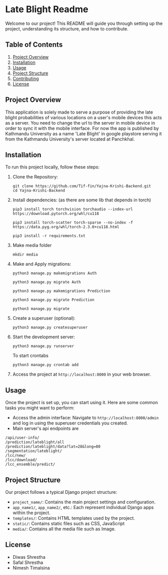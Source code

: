 # Late Blight Readme

Welcome to our project! This README will guide you through setting up the project, understanding its structure, and how to contribute.

## Table of Contents
1. [Project Overview](#project-overview)
2. [Installation](#installation)
3. [Usage](#usage)
4. [Project Structure](#project-structure)
5. [Contributing](#contributing)
6. [License](#license)

## Project Overview

This application is solely made to serve a purpose of providing the late blight probabilities of various locations on a user's mobile devices
this acts as a server. You need to change the url to the server in mobile device in order to sync it with the mobile interface.
For now the app is published by Kathmandu University as a name 'Late Blight' in google playstore serving it from the Kathmandu University's server located at Panchkhal.

## Installation

To run this project locally, follow these steps:


1. Clone the Repository:

    ```
    git clone https://github.com/Tif-fin/Yajna-Krishi-Backend.git
    cd Yajna-Krishi-Backend
    ```

2. Install dependencies:
    (as there are some lib that depends in torch)

    ```
    pip3 install torch torchvision torchaudio --index-url https://download.pytorch.org/whl/cu118

    pip3 install torch-scatter torch-sparse --no-index -f https://data.pyg.org/whl/torch-2.3.0+cu118.html

    pip3 install -r requirements.txt
    ```

3. Make media folder
    ```
    mkdir media
    ```

4. Make and Apply migrations:

    ```
    python3 manage.py makemigrations Auth

    python3 manage.py migrate Auth

    python3 manage.py makemigrations Prediction

    python3 manage.py migrate Prediction

    python3 manage.py migrate
    ```

5. Create a superuser (optional):

    ```
    python3 manage.py createsuperuser
    ```

6. Start the development server:

    ```
    python3 manage.py runserver
    ```
    To start crontabs
    ```
    python3 manage.py crontab add
    ```

7. Access the project at `http://localhost:8000` in your web browser.

## Usage

Once the project is set up, you can start using it. Here are some common tasks you might want to perform:

- Access the admin interface: Navigate to `http://localhost:8000/admin` and log in using the superuser credentials you created.
- Main server's api endpoints are
```
/api/user-info/
/prediction/lateblight/all
/prediction/lateblight/data?lat=28&long=80
/segmentation/lateblight/
/lcc/new/
/lcc/download/
/lcc_ensemble/predict/
```

## Project Structure

Our project follows a typical Django project structure:



- `project_name/`: Contains the main project settings and configuration.
- `app_name1/`, `app_name2/`, etc.: Each represent individual Django apps within the project.
- `templates/`: Contains HTML templates used by the project.
- `static/`: Contains static files such as CSS, JavaScript
- `media/`: Contains all the media file such as Image.


## License

- Diwas Shrestha
- Safal Shrestha
- Nimesh Timalsina

